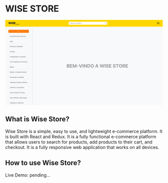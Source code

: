 # WISE STORE

<img src="./wisestore-readme.png">

<br />

## What is Wise Store?

Wise Store is a simple, easy to use, and lightweight e-commerce platform. It is built with React and Redux. It is a fully functional e-commerce platform that allows users to search for products, add products to their cart, and checkout. It is a fully responsive web application that works on all devices.

## How to use Wise Store?

Live Demo: pending...